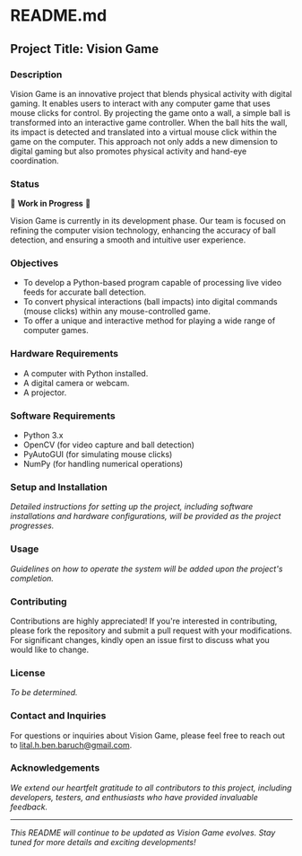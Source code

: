 # README.md

## Project Title: Vision Game

### Description
Vision Game is an innovative project that blends physical activity with digital gaming. It enables users to interact with any computer game that uses mouse clicks for control. By projecting the game onto a wall, a simple ball is transformed into an interactive game controller. When the ball hits the wall, its impact is detected and translated into a virtual mouse click within the game on the computer. This approach not only adds a new dimension to digital gaming but also promotes physical activity and hand-eye coordination.

### Status
🚧 **Work in Progress** 🚧

Vision Game is currently in its development phase. Our team is focused on refining the computer vision technology, enhancing the accuracy of ball detection, and ensuring a smooth and intuitive user experience.

### Objectives
- To develop a Python-based program capable of processing live video feeds for accurate ball detection.
- To convert physical interactions (ball impacts) into digital commands (mouse clicks) within any mouse-controlled game.
- To offer a unique and interactive method for playing a wide range of computer games.

### Hardware Requirements
- A computer with Python installed.
- A digital camera or webcam.
- A projector.

### Software Requirements
- Python 3.x
- OpenCV (for video capture and ball detection)
- PyAutoGUI (for simulating mouse clicks)
- NumPy (for handling numerical operations)

### Setup and Installation
*Detailed instructions for setting up the project, including software installations and hardware configurations, will be provided as the project progresses.*

### Usage
*Guidelines on how to operate the system will be added upon the project's completion.*

### Contributing
Contributions are highly appreciated! If you're interested in contributing, please fork the repository and submit a pull request with your modifications. For significant changes, kindly open an issue first to discuss what you would like to change.

### License
*To be determined.*

### Contact and Inquiries
For questions or inquiries about Vision Game, please feel free to reach out to [lital.h.ben.baruch@gmail.com](mailto:lital.h.ben.baruch@gmail.com).

### Acknowledgements
*We extend our heartfelt gratitude to all contributors to this project, including developers, testers, and enthusiasts who have provided invaluable feedback.*

---

*This README will continue to be updated as Vision Game evolves. Stay tuned for more details and exciting developments!*
